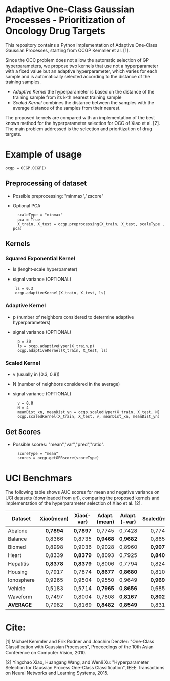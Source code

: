 # Adaptive One-Class Gaussian Processes - Prioritization of Oncology Drug Targets

This repository contains a Python implementation of Adaptive One-Class Gaussian Processes, starting from OCGP Kemmler et al. [1].

Since the OCC problem does not allow the automatic selection of GP hyperparameters, we propose two kernels that use not a hyperparameter with a fixed value but an adaptive hyperparameter, which varies for each sample and is automatically selected according to the distance of the training samples.
* *Adaptive Kernel* the hyperparameter is based on the distance of the training sample from its k-th nearest training sample
* *Scaled Kernel* combines the distance between the samples with the average distance of the samples from their nearest.

The proposed kernels are compared with an implementation of the best known method for the hyperparameter selection for OCC of Xiao et al. [2]. 
The main problem addressed is the selection and prioritization of drug targets.

# Example of usage

    ocgp = OCGP.OCGP()

## Preprocessing of dataset
- Possible preprocessing: "minmax","zscore" 
- Optional PCA
    
        scaleType = "minmax"
        pca = True
        X_train, X_test = ocgp.preprocessing(X_train, X_test, scaleType , pca)

## Kernels

### Squared Exponential Kernel
- ls (lenght-scale hyperpameter)
 - signal variance (OPTIONAL)
 
        ls = 0.3
        ocgp.adaptiveKernel(X_train, X_test, ls)

### Adaptive Kernel
- p (number of neighbors considered to determine adaptive hyperparameters)
- signal variance (OPTIONAL)

        p = 30
        ls = ocgp.adaptiveHyper(X_train,p)
        ocgp.adaptiveKernel(X_train, X_test, ls)
    
### Scaled Kernel
- v (usually in  [0.3, 0.8])
- N (number of neighbors considered in the average)
- signal variance (OPTIONAL)

        v = 0.8
        N = 4
        meanDist_xn, meanDist_yn = ocgp.scaledHyper(X_train, X_test, N)
        ocgp.scaledKernel(X_train, X_test, v, meanDist_xn, meanDist_yn)

## Get Scores
- Possible scores: "mean","var","pred","ratio".

        scoreType = "mean"
        scores = ocgp.getGPRscore(scoreType)

# UCI Benchmars 

The following table shows AUC scores for mean and negative variance on UCI datasets (downloaded from [url](http://homepage.tudelft.nl/n9d04/occ/index.html)), comparing the proposed kernels and implementation of the hyperparameter selection of Xiao et al. [2].

|Dataset   |    Xiao(mean)  |  Xiao(-var) |  Adapt.(mean) | Adapt.(-var)  |   Scaled(mean)  |   Scaled(-var)  |
|----------|:--------------:|:------------:|:---------------:|:---------------:|:---------------:|:---------------:|
|Abalone   |    **0,7894**  |   **0,7897**|      0,7745     |      0,7428     |      0,7742     |      0,7092     |
|Balance   |      0,8366    |      0,8735 | 	**0,9468**    | 	**0,9682**  |      0,8657     |      0,9402     |
|Biomed    |      0,8998    |      0,9036 |      0,9028     |      0,8960     | 	**0,9073**    | 	**0,9117**  |
|Heart     |      0,8339    | 	**0,8379** |      0,8093     |      0,7925     | 	**0,8408**    |      0,8135     |
|Hepatitis | 	  **0,8378**| 	**0,8379** |      0,8006     |      0,7794     |      0,8242     |      0,7963     |
|Housing   |      0,7917    |      0,7874 | 	**0,8677**    | 	**0,8680**  |      0,8107     |      0,8492     |
|Ionosphere|      0,9265    |      0,9504 |      0,9550     |      0,9649     | 	**0,9697**    | 	**0,9712**  |
|Vehicle   |      0,5183    |      0,5714 | 	**0,7965**    | 	**0,8656**  |      0,6855     |      0,8187     |
|Waveform  |      0,7497    |      0,8004 |      0,7808     |     **0,8167**  |    **0,8024**   |      0,7998     |
|**AVERAGE**|      0,7982   |      0,8169 | 	**0,8482**    | 	**0,8549**  |      0,8312     |      0,8455     |


# Cite:

[1] Michael Kemmler and Erik Rodner and Joachim Denzler: "One-Class Classification with Gaussian Processes", Proceedings of the 10th Asian Conference on Computer Vision, 2010.

[2] Yingchao Xiao, Huangang Wang, and Wenli Xu: "Hyperparameter Selection for Gaussian Process One-Class Classification", IEEE Transactions on Neural Networks and Learning Systems, 2015.

